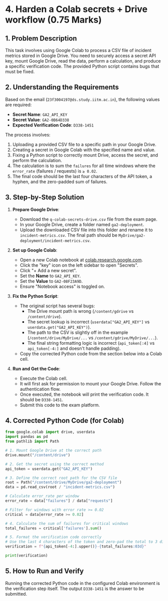 # 4. Harden a Colab secrets + Drive workflow (0.75 Marks)

## 1. Problem Description

This task involves using Google Colab to process a CSV file of incident metrics stored in Google Drive. You need to securely access a secret API key, mount Google Drive, read the data, perform a calculation, and produce a specific verification code. The provided Python script contains bugs that must be fixed.

## 2. Understanding the Requirements

Based on the email (`23f3004197@ds.study.iitm.ac.in`), the following values are required:

* **Secret Name**: `GA2_API_KEY`
* **Secret Value**: `GA2-0B64D338`
* **Expected Verification Code**: `D338-1451`

The process involves:

1. Uploading a provided CSV file to a specific path in your Google Drive.
2. Creating a secret in Google Colab with the specified name and value.
3. Fixing a Python script to correctly mount Drive, access the secret, and perform the calculation.
4. The calculation is to sum the `failures` for all time windows where the `error_rate` (failures / requests) is `≥ 0.02`.
5. The final code should be the last four characters of the API token, a hyphen, and the zero-padded sum of failures.

## 3. Step-by-Step Solution

1. **Prepare Google Drive**:

      * Download the `q-colab-secrets-drive.csv` file from the exam page.
      * In your Google Drive, create a folder named `ga2-deployment`.
      * Upload the downloaded CSV file into this folder and rename it to `incident-metrics.csv`. The final path should be `MyDrive/ga2-deployment/incident-metrics.csv`.

2. **Set up Google Colab**:

      * Open a new Colab notebook at [colab.research.google.com](https://colab.research.google.com).
      * Click the "key" icon on the left sidebar to open "Secrets".
      * Click "+ Add a new secret".
      * Set the **Name** to `GA2_API_KEY`.
      * Set the **Value** to `GA2-08F23A9D`.
      * Ensure "Notebook access" is toggled on.

3. **Fix the Python Script**:

      * The original script has several bugs:
          * The Drive mount path is wrong (`/content/gdrive` vs `/content/drive`).
          * The secret lookup is incorrect (`userdata["GA2_API_KEY"]` vs `userdata.get("GA2_API_KEY")`).
          * The path to the CSV is slightly off in the example (`/content/drive/MyDrive/...` vs `/content/gdrive/MyDrive/...`).
          * The final string formatting logic is incorrect (`api_token[:4]` vs `api_token[-4:]` and doesn't handle padding).
      * Copy the corrected Python code from the section below into a Colab cell.

4. **Run and Get the Code**:

      * Execute the Colab cell.
      * It will first ask for permission to mount your Google Drive. Follow the authentication flow.
      * Once executed, the notebook will print the verification code. It should be `D338-1451`.
      * Submit this code to the exam platform.

## 4. Corrected Python Code (for Colab)

```python
from google.colab import drive, userdata
import pandas as pd
from pathlib import Path

# 1. Mount Google Drive at the correct path
drive.mount("/content/drive")

# 2. Get the secret using the correct method
api_token = userdata.get("GA2_API_KEY")

# 3. Define the correct root path for the CSV file
root = Path("/content/drive/MyDrive/ga2-deployment")
data = pd.read_csv(root / "incident-metrics.csv")

# Calculate error_rate per window
error_rate = data["failures"] / data["requests"]

# Filter for windows with error rate >= 0.02
critical = data[error_rate >= 0.02]

# 4. Calculate the sum of failures for critical windows
total_failures = critical['failures'].sum()

# 5. Format the verification code correctly
# Use the last 4 characters of the token and zero-pad the total to 3 digits
verification = f"{api_token[-4:].upper()}-{total_failures:03d}"

print(verification)
```

## 5. How to Run and Verify

Running the corrected Python code in the configured Colab environment is the verification step itself. The output `D338-1451` is the answer to be submitted.
